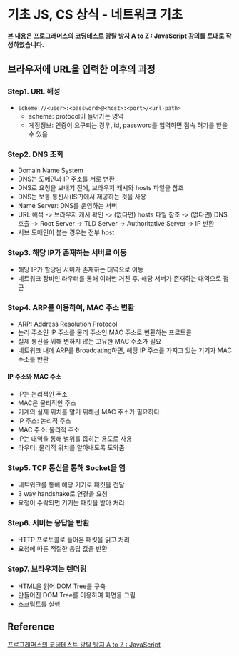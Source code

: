 # 기초 JS, CS 상식 - 네트워크 기초



**본 내용은 프로그래머스의 코딩테스트 광탈 방지 A to Z : JavaScript 강의를 토대로 작성하였습니다.**



## 브라우저에 URL을 입력한 이후의 과정

### Step1. URL 해성

* `scheme://<user>:<password>@<host>:<port>/<url-path>`
  * scheme: protocol이 들어가는 영역
  * 계정정보: 인증이 요구되는 경우, id, password를 입력하면 접속 허가를 받을 수 있음



### Step2. DNS 조회

* Domain Name System
* DNS는 도메인과 IP 주소를 서로 변환
* DNS로 요청을 보내기 전에, 브라우저 캐시와 hosts 파일을 참조
* DNS는 보통 통신사(ISP)에서 제공하는 것을 사용
* Name Server: DNS를 운영하는 서버
* URL 해석 -> 브라우저 캐시 확인 -> (없다면) hosts 파일 참조 -> (없다면) DNS 호출 -> Root Server -> TLD Server -> Authoritative Server -> IP 반환
* 서브 도메인이 붙는 경우는 전부 host



### Step3. 해당 IP가 존재하는 서버로 이동

* 해당 IP가 할당된 서버가 존재하는 대역으로 이동
* 네트워크 장비인 라우터를 통해 여러번 거친 후. 해당 서버가 존재하는 대역으로 접근



### Step4. ARP를 이용하여, MAC 주소 변환

* ARP: Address Resolution Protocol
* 논리 주소인 IP 주소를 물리 주소인 MAC 주소로 변환하는 프로토콜
* 실제 통신을 위해 변하지 않는 고유한 MAC 주소가 필요
* 네트워크 내에 ARP를 Broadcating하면, 해당 IP 주소를 가지고 있는 기기가 MAC 주소를 반환



#### IP 주소와 MAC 주소

* IP는 논리적인 주소
* MAC은 물리적인 주소
* 기계의 실제 위치를 알기 위해선 MAC 주소가 필요하다
* IP 주소: 논리적 주소
* MAC 주소: 물리적 주소
* IP는 대역을 통해 범위를 좁히는 용도로 사용
* 라우터: 물리적 위치를 알아내도록 도와줌



### Step5. TCP 통신을 통해 Socket을 염

* 네트워크를 통해 해당 기기로 패킷을 전달
* 3 way handshake로 연결을 요청
* 요청이 수락되면 기기는 패킷을 받아 처리



### Step6. 서버는 응답을 반환

* HTTP 프로토콜로 들어온 패킷을 읽고 처리
* 요청에 따른 적절한 응답 값을 반환



### Step7. 브라우저는 렌더링

* HTML을 읽어 DOM Tree를 구축
* 만들어진 DOM Tree를 이용하여 화면을 그림
* 스크립트를 실행



## Reference

[프로그래머스의 코딩테스트 광탈 방지 A to Z : JavaScript](https://school.programmers.co.kr/learn/courses/13213)

